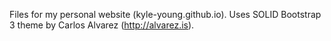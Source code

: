 Files for my personal website (kyle-young.github.io).  Uses SOLID Bootstrap 3 theme by Carlos Alvarez (http://alvarez.is).